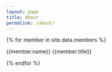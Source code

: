 ```yaml
---
layout: page
title: About
permalink: /about/
---
```


{% for member in site.data.members %}

{{member.name}}
{{member.title}}

{% endfor %}
